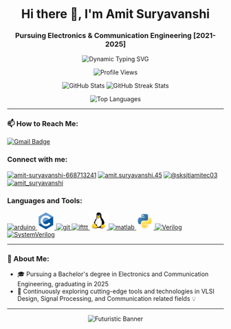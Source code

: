 <h1 align="center">Hi there 👋, I'm Amit Suryavanshi</h1>
<h3 align="center">Pursuing Electronics & Communication Engineering [2021-2025] </h3>

<p align="center">
  <img src="https://readme-typing-svg.demolab.com?font=Fira+Code&weight=500&size=30&duration=3000&pause=500&color=34F7F1&center=true&vCenter=true&width=600&lines=Digital+Electronics+Enthusiast;Verilog+%7C+SystemVerilog+Learner" alt="Dynamic Typing SVG" />
</p>

<p align="center"> 
  <img src="https://komarev.com/ghpvc/?username=amitvsuryavanshi04&label=Profile%20Views&color=0e75b6&style=flat" alt="Profile Views" />
</p>

<p align="center">
  <img src="https://github-readme-stats.vercel.app/api?username=amitvsuryavanshi04&show_icons=true&theme=dark" alt="GitHub Stats" />
  <img src="https://github-readme-streak-stats.herokuapp.com/?user=amitvsuryavanshi04&theme=dark" alt="GitHub Streak Stats" />
</p>

<p align="center">
  <img src="https://github-readme-stats.vercel.app/api/top-langs?username=amitvsuryavanshi04&show_icons=true&locale=en&layout=compact&theme=dark" alt="Top Languages" />
</p>

---

<h3 align="left">📫 How to Reach Me:</h3>
<p align="left">
  <a href="mailto:contact.amit.suryavanshi@gmail.com">
    <img src="https://img.shields.io/badge/Gmail-D14836?style=flat-square&logo=gmail&logoColor=white" alt="Gmail Badge" />
  </a>
</p>

<h3 align="left">Connect with me:</h3>
<p align="left">
<a href="https://linkedin.com/in/amit-suryavanshi-668713241" target="blank"><img align="center" src="https://raw.githubusercontent.com/rahuldkjain/github-profile-readme-generator/master/src/images/icons/Social/linked-in-alt.svg" alt="amit-suryavanshi-668713241" height="30" width="40" /></a>
<a href="https://instagram.com/amit.suryavanshi.45" target="blank"><img align="center" src="https://raw.githubusercontent.com/rahuldkjain/github-profile-readme-generator/master/src/images/icons/Social/instagram.svg" alt="amit.suryavanshi.45" height="30" width="40" /></a>
<a href="https://medium.com/@sksjtiamitec03" target="blank"><img align="center" src="https://raw.githubusercontent.com/rahuldkjain/github-profile-readme-generator/master/src/images/icons/Social/medium.svg" alt="@sksjtiamitec03" height="30" width="40" /></a>
<a href="https://www.youtube.com/@amit_suryavanshi" target="blank"><img align="center" src="https://raw.githubusercontent.com/rahuldkjain/github-profile-readme-generator/master/src/images/icons/Social/youtube.svg" alt="amit_suryavanshi" height="30" width="40" /></a>
</p>

<h3 align="left">Languages and Tools:</h3>
<p align="left"> <a href="https://www.arduino.cc/" target="_blank" rel="noreferrer"> <img src="https://cdn.worldvectorlogo.com/logos/arduino-1.svg" alt="arduino" width="40" height="40"/> </a> <a href="https://www.cprogramming.com/" target="_blank" rel="noreferrer"> <img src="https://raw.githubusercontent.com/devicons/devicon/master/icons/c/c-original.svg" alt="c" width="40" height="40"/> </a> <a href="https://git-scm.com/" target="_blank" rel="noreferrer"> <img src="https://www.vectorlogo.zone/logos/git-scm/git-scm-icon.svg" alt="git" width="40" height="40"/> </a> <a href="https://ifttt.com/" target="_blank" rel="noreferrer"> <img src="https://www.vectorlogo.zone/logos/ifttt/ifttt-ar21.svg" alt="ifttt" width="40" height="40"/> </a> <a href="https://www.linux.org/" target="_blank" rel="noreferrer"> <img src="https://raw.githubusercontent.com/devicons/devicon/master/icons/linux/linux-original.svg" alt="linux" width="40" height="40"/> </a> <a href="https://www.mathworks.com/" target="_blank" rel="noreferrer"> <img src="https://upload.wikimedia.org/wikipedia/commons/2/21/Matlab_Logo.png" alt="matlab" width="40" height="40"/> </a> <a href="https://www.python.org" target="_blank" rel="noreferrer"> <img src="https://raw.githubusercontent.com/devicons/devicon/master/icons/python/python-original.svg" alt="python" width="40" height="40"/> </a>

  <a href="https://www.verilog.com/" target="_blank" rel="noreferrer">
    <img src="https://www.svgrepo.com/show/374163/verilog.svg?style=flat-round&logoColor=white" alt="Verilog" width="40" height="40" />
  </a>
  <a href="https://systemverilog.io/" target="_blank" rel="noreferrer">
    <img src="https://cdn.icon-icons.com/icons2/2107/PNG/512/file_type_light_systemverilog_icon_130431.png?style=flat-round&logoColor=white" alt="SystemVerilog" width="40" height="40"/>
  </a>
</p>

---

<h3 align="left">🚀 About Me:</h3>
<ul>
  <li>🎓 Pursuing a Bachelor's degree in Electronics and Communication Engineering, graduating in 2025</li>
  <li>🎯 Continuously exploring cutting-edge tools and technologies in VLSI Design, Signal Processing, and Communication related fields 💡</li>
</ul>

---

<p align="center">
  <img src="https://media.licdn.com/dms/image/v2/D5616AQF8GMqSR7hkQg/profile-displaybackgroundimage-shrink_350_1400/profile-displaybackgroundimage-shrink_350_1400/0/1719350520506?e=1731542400&v=beta&t=5y7715BUdDiX7a-1i1a7eaPWP7JEQQpwIitwpykCtZw" alt="Futuristic Banner" />
</p>
